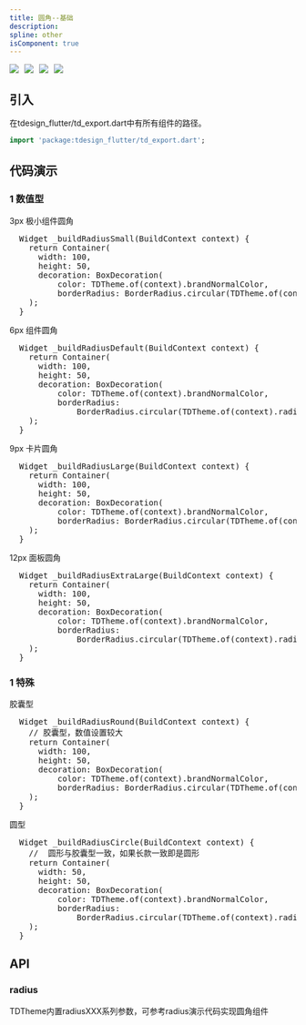 ```yaml
---
title: 圆角--基础
description: 
spline: other
isComponent: true
---
```


<span class="coverages-badge" style="margin-right: 10px"><img src="https://img.shields.io/badge/coverages%3A%20lines-100%25-blue" /></span><span class="coverages-badge" style="margin-right: 10px"><img src="https://img.shields.io/badge/coverages%3A%20functions-100%25-blue" /></span><span class="coverages-badge" style="margin-right: 10px"><img src="https://img.shields.io/badge/coverages%3A%20statements-100%25-blue" /></span><span class="coverages-badge" style="margin-right: 10px"><img src="https://img.shields.io/badge/coverages%3A%20branches-83%25-blue" /></span>
## 引入

在tdesign_flutter/td_export.dart中有所有组件的路径。

```dart
import 'package:tdesign_flutter/td_export.dart';
```

## 代码演示

### 1 数值型

3px 极小组件圆角
                  
<td-code-block panel="Dart">

  <pre slot="Dart" lang="javascript">
  Widget _buildRadiusSmall(BuildContext context) {
    return Container(
      width: 100,
      height: 50,
      decoration: BoxDecoration(
          color: TDTheme.of(context).brandNormalColor,
          borderRadius: BorderRadius.circular(TDTheme.of(context).radiusSmall)),
    );
  }</pre>

</td-code-block>
                                        

6px 组件圆角
                  
<td-code-block panel="Dart">

  <pre slot="Dart" lang="javascript">
  Widget _buildRadiusDefault(BuildContext context) {
    return Container(
      width: 100,
      height: 50,
      decoration: BoxDecoration(
          color: TDTheme.of(context).brandNormalColor,
          borderRadius:
              BorderRadius.circular(TDTheme.of(context).radiusDefault)),
    );
  }</pre>

</td-code-block>
                                        

9px 卡片圆角
                  
<td-code-block panel="Dart">

  <pre slot="Dart" lang="javascript">
  Widget _buildRadiusLarge(BuildContext context) {
    return Container(
      width: 100,
      height: 50,
      decoration: BoxDecoration(
          color: TDTheme.of(context).brandNormalColor,
          borderRadius: BorderRadius.circular(TDTheme.of(context).radiusLarge)),
    );
  }</pre>

</td-code-block>
                                        

12px 面板圆角
                  
<td-code-block panel="Dart">

  <pre slot="Dart" lang="javascript">
  Widget _buildRadiusExtraLarge(BuildContext context) {
    return Container(
      width: 100,
      height: 50,
      decoration: BoxDecoration(
          color: TDTheme.of(context).brandNormalColor,
          borderRadius:
              BorderRadius.circular(TDTheme.of(context).radiusExtraLarge)),
    );
  }</pre>

</td-code-block>
                                        
### 1 特殊

胶囊型
                  
<td-code-block panel="Dart">

  <pre slot="Dart" lang="javascript">
  Widget _buildRadiusRound(BuildContext context) {
    // 胶囊型，数值设置较大
    return Container(
      width: 100,
      height: 50,
      decoration: BoxDecoration(
          color: TDTheme.of(context).brandNormalColor,
          borderRadius: BorderRadius.circular(TDTheme.of(context).radiusRound)),
    );
  }</pre>

</td-code-block>
                                        

圆型
                  
<td-code-block panel="Dart">

  <pre slot="Dart" lang="javascript">
  Widget _buildRadiusCircle(BuildContext context) {
    //  圆形与胶囊型一致，如果长款一致即是圆形
    return Container(
      width: 50,
      height: 50,
      decoration: BoxDecoration(
          color: TDTheme.of(context).brandNormalColor,
          borderRadius:
              BorderRadius.circular(TDTheme.of(context).radiusCircle)),
    );
  }</pre>

</td-code-block>
                                        


## API
### radius
TDTheme内置radiusXXX系列参数，可参考radius演示代码实现圆角组件


  